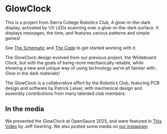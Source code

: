 # GlowClock

This is a project from Sierra College Robotics Club, A glow-in-the-dark display, activated by UV LEDs scanning over a glow-in-the-dark surface. It displays messages, the time, and features various patterns and simple games! 

See [The Schematic](GlowClockPCB/Docs/GlowClockSchematicPrint.pdf) and [The Code](code/glowClock.py) to get started working with it.

The GlowClock design evolved from our previous project, the Whiteboard Clock, but with the goals of being more mechanically reliable, while showing a new and unique way of using technology we're all familar with: Glow in the dark materials!

The GlowClock is a collaborative effort by the Robotics Club, featuring PCB design and software by Patrick Leiser, with mechanical design and assembly contributions from many talented club members.

## In the media
We presented the GlowClock at OpenSauce 2025, and were featured in [This Video](https://youtu.be/PQWQQJ_izac?t=115) by Jeff Geerling. We also posted some media on [our instagram](https://www.instagram.com/p/DJci4YWBg5E/)
